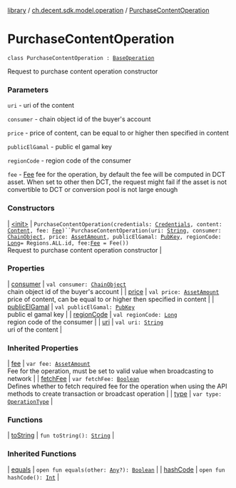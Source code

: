 [library](../../index.md) / [ch.decent.sdk.model.operation](../index.md) / [PurchaseContentOperation](./index.md)

# PurchaseContentOperation

`class PurchaseContentOperation : `[`BaseOperation`](../-base-operation/index.md)

Request to purchase content operation constructor

### Parameters

`uri` - uri of the content

`consumer` - chain object id of the buyer's account

`price` - price of content, can be equal to or higher then specified in content

`publicElGamal` - public el gamal key

`regionCode` - region code of the consumer

`fee` - [Fee](../../ch.decent.sdk.model/-fee/index.md) fee for the operation, by default the fee will be computed in DCT asset.
When set to other then DCT, the request might fail if the asset is not convertible to DCT or conversion pool is not large enough

### Constructors

| [&lt;init&gt;](-init-.md) | `PurchaseContentOperation(credentials: `[`Credentials`](../../ch.decent.sdk.crypto/-credentials/index.md)`, content: `[`Content`](../../ch.decent.sdk.model/-content/index.md)`, fee: `[`Fee`](../../ch.decent.sdk.model/-fee/index.md)`)``PurchaseContentOperation(uri: `[`String`](https://kotlinlang.org/api/latest/jvm/stdlib/kotlin/-string/index.html)`, consumer: `[`ChainObject`](../../ch.decent.sdk.model/-chain-object/index.md)`, price: `[`AssetAmount`](../../ch.decent.sdk.model/-asset-amount/index.md)`, publicElGamal: `[`PubKey`](../../ch.decent.sdk.model/-pub-key/index.md)`, regionCode: `[`Long`](https://kotlinlang.org/api/latest/jvm/stdlib/kotlin/-long/index.html)` = Regions.ALL.id, fee: `[`Fee`](../../ch.decent.sdk.model/-fee/index.md)` = Fee())`<br>Request to purchase content operation constructor |

### Properties

| [consumer](consumer.md) | `val consumer: `[`ChainObject`](../../ch.decent.sdk.model/-chain-object/index.md)<br>chain object id of the buyer's account |
| [price](price.md) | `val price: `[`AssetAmount`](../../ch.decent.sdk.model/-asset-amount/index.md)<br>price of content, can be equal to or higher then specified in content |
| [publicElGamal](public-el-gamal.md) | `val publicElGamal: `[`PubKey`](../../ch.decent.sdk.model/-pub-key/index.md)<br>public el gamal key |
| [regionCode](region-code.md) | `val regionCode: `[`Long`](https://kotlinlang.org/api/latest/jvm/stdlib/kotlin/-long/index.html)<br>region code of the consumer |
| [uri](uri.md) | `val uri: `[`String`](https://kotlinlang.org/api/latest/jvm/stdlib/kotlin/-string/index.html)<br>uri of the content |

### Inherited Properties

| [fee](../-base-operation/fee.md) | `var fee: `[`AssetAmount`](../../ch.decent.sdk.model/-asset-amount/index.md)<br>Fee for the operation, must be set to valid value when broadcasting to network |
| [fetchFee](../-base-operation/fetch-fee.md) | `var fetchFee: `[`Boolean`](https://kotlinlang.org/api/latest/jvm/stdlib/kotlin/-boolean/index.html)<br>Defines whether to fetch required fee for the operation when using the API methods to create transaction or broadcast operation |
| [type](../-base-operation/type.md) | `var type: `[`OperationType`](../-operation-type/index.md) |

### Functions

| [toString](to-string.md) | `fun toString(): `[`String`](https://kotlinlang.org/api/latest/jvm/stdlib/kotlin/-string/index.html) |

### Inherited Functions

| [equals](../-base-operation/equals.md) | `open fun equals(other: `[`Any`](https://kotlinlang.org/api/latest/jvm/stdlib/kotlin/-any/index.html)`?): `[`Boolean`](https://kotlinlang.org/api/latest/jvm/stdlib/kotlin/-boolean/index.html) |
| [hashCode](../-base-operation/hash-code.md) | `open fun hashCode(): `[`Int`](https://kotlinlang.org/api/latest/jvm/stdlib/kotlin/-int/index.html) |

